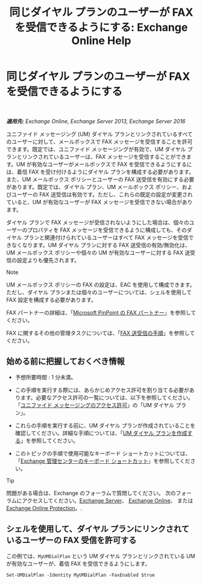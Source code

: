 ﻿---
title: '同じダイヤル プランのユーザーが FAX を受信できるようにする: Exchange Online Help'
TOCTitle: 同じダイヤル プランのユーザーが FAX を受信できるようにする
ms:assetid: cb245028-0b86-4171-879e-934dd35fa626
ms:mtpsurl: https://technet.microsoft.com/ja-jp/library/Bb124557(v=EXCHG.150)
ms:contentKeyID: 52057520
ms.date: 05/22/2018
mtps_version: v=EXCHG.150
ms.translationtype: HT
---

# 同じダイヤル プランのユーザーが FAX を受信できるようにする

 

_**適用先:** Exchange Online, Exchange Server 2013, Exchange Server 2016_

ユニファイド メッセージング (UM) ダイヤル プランとリンクされているすべてのユーザーに対して、メールボックスで FAX メッセージを受信することを許可できます。既定では、ユニファイド メッセージングが有効で、UM ダイヤル プランとリンクされているユーザーは、FAX メッセージを受信することができます。UM が有効なユーザーがメールボックスで FAX を受信できるようにするには、着信 FAX を受け付けるようにダイヤル プランを構成する必要があります。また、UM メールボックス ポリシーとユーザーの FAX 送受信を有効にする必要があります。既定では、ダイヤル プラン、UM メールボックス ポリシー、およびユーザーの FAX 送受信は有効です。ただし、これらの既定の設定が変更されていると、UM が有効なユーザーが FAX メッセージを受信できない場合があります。

ダイヤル プランで FAX メッセージが受信されないようにした場合は、個々のユーザーのプロパティを FAX メッセージを受信できるように構成しても、そのダイヤル プランと関連付けられているユーザーはすべて FAX メッセージを受信できなくなります。UM ダイヤル プランに対する FAX 送受信の有効/無効化は、UM メールボックス ポリシーや個々の UM が有効なユーザーに対する FAX 送受信の設定よりも優先されます。


> [!NOTE]
> UM メールボックス ポリシーの FAX の設定は、EAC を使用して構成できます。ただし、ダイヤル プランまたは個々のユーザーについては、シェルを使用して FAX 設定を構成する必要があります。



FAX パートナーの詳細は、「[Microsoft PinPoint の FAX パートナー](https://go.microsoft.com/fwlink/?linkid=190238)」を参照してください。

FAX に関するその他の管理タスクについては、「[FAX 送受信の手順](faxing-procedures-exchange-2013-help.md)」を参照してください。

## 始める前に把握しておくべき情報

  - 予想所要時間 : 1 分未満。

  - この手順を実行する際には、あらかじめアクセス許可を割り当てる必要があります。必要なアクセス許可の一覧については、以下を参照してください。「[ユニファイド メッセージングのアクセス許可](unified-messaging-permissions-exchange-2013-help.md)」の「UM ダイヤル プラン」。

  - これらの手順を実行する前に、UM ダイヤル プランが作成されていることを確認してください。詳細な手順については、「[UM ダイヤル プランを作成する](create-a-um-dial-plan-exchange-2013-help.md)」を参照してください。

  - このトピックの手順で使用可能なキーボード ショートカットについては、「[Exchange 管理センターのキーボード ショートカット](keyboard-shortcuts-in-the-exchange-admin-center-exchange-online-protection-help.md)」を参照してください。


> [!TIP]
> 問題がある場合は、Exchange のフォーラムで質問してください。 次のフォーラムにアクセスしてください。<A href="https://go.microsoft.com/fwlink/p/?linkid=60612">Exchange Server</A>、 <A href="https://go.microsoft.com/fwlink/p/?linkid=267542">Exchange Online</A>、 または <A href="https://go.microsoft.com/fwlink/p/?linkid=285351">Exchange Online Protection</A>。.



## シェルを使用して、ダイヤル プランにリンクされているユーザーの FAX 受信を許可する

この例では、`MyUMDialPlan` という UM ダイヤル プランとリンクされている UM が有効なユーザーが、着信 FAX を受信できるようにします。

    Set-UMDialPlan -Identity MyUMDialPlan -FaxEnabled $true

